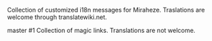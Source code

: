Collection of customized i18n messages for Miraheze. Traslations are welcome through translatewiki.net.

master #1
Collection of magic links. Translations are not welcome.
